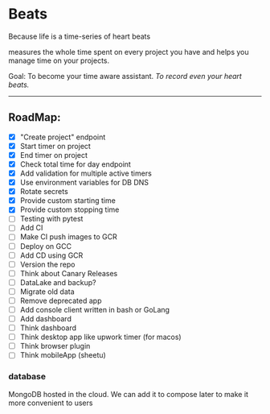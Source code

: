 # Beats
Because life is a time-series of heart beats

measures the whole time spent on every project you have and helps you manage time on your projects.

Goal: To become your time aware assistant. *To record even your heart beats.*

---

## RoadMap:
- [x] "Create project" endpoint
- [x] Start timer on project
- [x] End timer on project
- [x] Check total time for day endpoint
- [x] Add validation for multiple active timers
- [x] Use environment variables for DB DNS
- [x] Rotate secrets
- [x] Provide custom starting time
- [x] Provide custom stopping time
- [ ] Testing with pytest
- [ ] Add CI
- [ ] Make CI push images to GCR
- [ ] Deploy on GCC
- [ ] Add CD using GCR
- [ ] Version the repo
- [ ] Think about Canary Releases
- [ ] DataLake and backup?
- [ ] Migrate old data
- [ ] Remove deprecated app
- [ ] Add console client written in bash or GoLang
- [ ] Add dashboard
- [ ] Think dashboard
- [ ] Think desktop app like upwork timer (for macos)
- [ ] Think browser plugin
- [ ] Think mobileApp (sheetu)

### database
MongoDB hosted in the cloud. 
We can add it to compose later to make it more convenient to users
